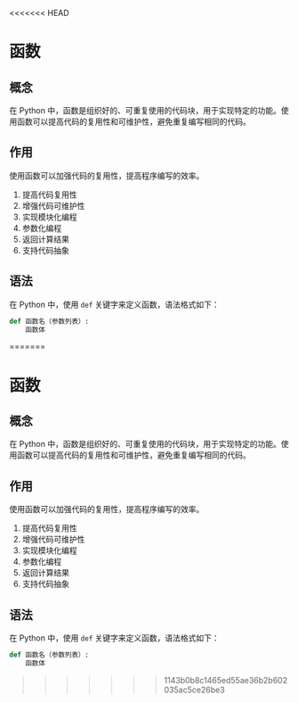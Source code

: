 <<<<<<< HEAD
# 函数

## 概念

在 Python 中，函数是组织好的、可重复使用的代码块，用于实现特定的功能。使用函数可以提高代码的复用性和可维护性，避免重复编写相同的代码。

## 作用

使用函数可以加强代码的复用性，提高程序编写的效率。

1. 提高代码复用性
2. 增强代码可维护性
3. 实现模块化编程
4. 参数化编程
5. 返回计算结果
6. 支持代码抽象

## 语法

在 Python 中，使用 `def` 关键字来定义函数，语法格式如下：

```python
def 函数名（参数列表）:
    函数体
```


=======
# 函数

## 概念

在 Python 中，函数是组织好的、可重复使用的代码块，用于实现特定的功能。使用函数可以提高代码的复用性和可维护性，避免重复编写相同的代码。

## 作用

使用函数可以加强代码的复用性，提高程序编写的效率。

1. 提高代码复用性
2. 增强代码可维护性
3. 实现模块化编程
4. 参数化编程
5. 返回计算结果
6. 支持代码抽象

## 语法

在 Python 中，使用 `def` 关键字来定义函数，语法格式如下：

```python
def 函数名（参数列表）:
    函数体
```


>>>>>>> 1143b0b8c1465ed55ae36b2b602035ac5ce26be3
